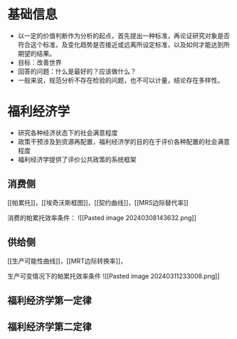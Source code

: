 # 基础信息
* 以一定的价值判断作为分析的起点，首先提出一种标准，再论证研究对象是否符合这个标准，及变化趋势是否接近或远离所设定标准，以及如何才能达到所期望的结果。
* 目标：改善世界
* 回答的问题：什么是最好的？应该做什么？
* 一般来说，规范分析不存在检验的问题，也不可以计量，结论存在多样性。
# 福利经济学

* 研究各种经济状态下的社会满意程度
* 政策干预涉及到资源再配置，福利经济学的目的在于评价各种配置的社会满意程度
* 福利经济学提供了评价公共政策的系统框架

## 消费侧
[[帕累托]]，[[埃奇沃斯框图]]，[[契约曲线]]，[[MRS边际替代率]]

消费的帕累托效率条件：
![[Pasted image 20240308143632.png]]

## 供给侧

[[生产可能性曲线]]，[[MRT边际转换率]]，

生产可变情况下的帕累托效率条件
![[Pasted image 20240311233008.png]]



## 福利经济学第一定律



## 福利经济学第二定律


